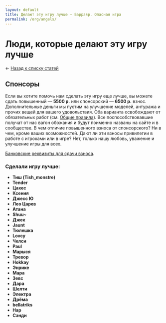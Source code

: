 ```yaml
---
layout: default
title: Делают эту игру лучше — Барраяр. Опасная игра
permalink: /org/angels/
---
```


# Люди, которые делают эту игру лучше

&larr; [Назад к списку статей](/org/)

## Спонсоры

Если вы хотите помочь нам сделать эту игру еще лучше, вы можете сдать повышенный — __5500 р.__ или спонсорский — __6500 р.__ взнос. Дополнительные деньги мы пустим на улучшение моделей, антуража и прочих вещей для вашего удовольствия. Оба варианта освобождают от обязательных работ (см. [Общие правила](/rules/main/)). Все поспособствовавшие получат от нас вагон обожания и будут поименно названы на сайте и в сообществе. В чем отличие повышенного взноса от спонсорского? Ни в чем, кроме ваших возможностей. Дают ли эти взносы привилегии в работе с игроками или в игре? Нет, только нашу любовь, уважение и улучшение игры для всех.

[Банковские реквизиты для сдачи взноса](/org#section-2).

### Сделали игру лучше:

* __Тиш (Tish_monstre)__
* __Tender__
* __Цахес__
* __Ксения__
* __Джесс Ю__
* __Лео Царев__
* __Атана__
* __Shuu~__
* __Джек__
* __Jaunt__
* __Тюлешка__
* __Lovcy__
* __Челси__
* __Paul__
* __Марыся__
* __Тревор__
* __Hokkay__
* __Энрике__
* __Мара__
* __Зевс__
* __Дара__
* __Шелти__
* __Электра__
* __Дрёма__
* __bellatriks__
* __Нар__
* __Сэнди__
